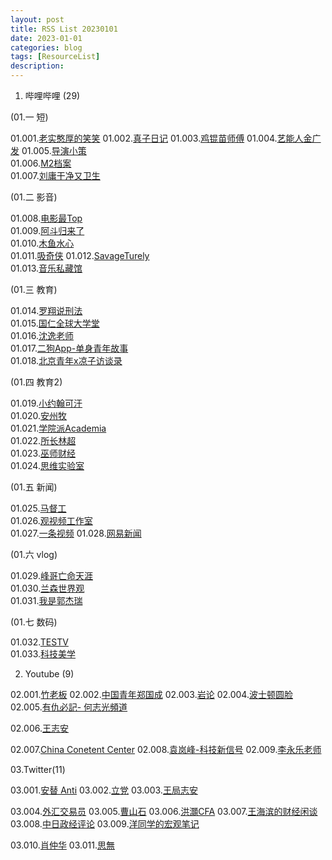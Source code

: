 ```yaml
---
layout: post
title: RSS List 20230101
date: 2023-01-01
categories: blog
tags: [ResourceList]
description: 
---
```


01. 哔哩哔哩 (29) 

(01.一 短)

01.001.[老实憨厚的笑笑](https://space.bilibili.com/8739477)
01.002.[真子日记](https://space.bilibili.com/1155574439)
01.003.[鸡锟苗师傅](https://space.bilibili.com/476374213)
01.004.[艺能人金广发](https://space.bilibili.com/38157763)
01.005.[导演小策](https://space.bilibili.com/81824112)  
01.006.[M2档案](https://space.bilibili.com/702909260)  
01.007.[刘庸干净又卫生](https://space.bilibili.com/533459953) 

(01.二 影音)

01.008.[电影最Top](https://space.bilibili.com/17819768)  
01.009.[阿斗归来了](https://space.bilibili.com/21837784)  
01.010.[木鱼水心](https://space.bilibili.com/927587)  
01.011.[吸奇侠](https://space.bilibili.com/414350632) 
01.012.[SavageTurely](https://space.bilibili.com/65553886)  
01.013.[音乐私藏馆](https://space.bilibili.com/229733301) 

(01.三 教育)

01.014.[罗翔说刑法](https://space.bilibili.com/517327498)  
01.015.[国仁全球大学堂](https://space.bilibili.com/679619486)  
01.016.[沈逸老师](https://space.bilibili.com/648113003)  
01.017.[二狗App-单身青年故事](https://space.bilibili.com/524930260)  
01.018.[北京青年x凉子访谈录](https://space.bilibili.com/496688267)  

(01.四 教育2)

01.019.[小约翰可汗](https://space.bilibili.com/23947287)  
01.020.[安州牧](https://space.bilibili.com/7481602)  
01.021.[学院派Academia](https://space.bilibili.com/96639395)  
01.022.[所长林超](https://space.bilibili.com/520155988)  
01.023.[巫师财经](https://space.bilibili.com/472747194)  
01.024.[思维实验室](https://space.bilibili.com/14583962)  

(01.五 新闻)

01.025.[马督工](https://space.bilibili.com/316568752)  
01.026.[观视频工作室](https://space.bilibili.com/54992199)  
01.027.[一条视频](https://space.bilibili.com/4543111) 
01.028.[网易新闻](https://space.bilibili.com/31283043) 

(01.六 vlog)

01.029.[峰哥亡命天涯](https://space.bilibili.com/35847683)  
01.030.[兰森世界观](https://space.bilibili.com/382478158)  
01.031.[我是郭杰瑞](https://space.bilibili.com/176037767)  

(01.七 数码)

01.032.[TESTV](https://space.bilibili.com/11336264)  
01.033.[科技美学](https://space.bilibili.com/3766866)  


02. Youtube (9)

02.001.[竹老板](https://m.youtube.com/@bamboo_boss/videos)
02.002.[中国青年郑国成](https://m.youtube.com/@ZhengGuocheng/videos)
02.003.[岩论](https://m.youtube.com/@yantalk9906/videos)
02.004.[波士顿圆脸](https://m.youtube.com/@-360face/videos)
02.005.[有仇必記- 何志光頻道](https://m.youtube.com/@-hockjonathan9589/videos)

02.006.[王志安](https://m.youtube.com/@wangzhian/videos)

02.007.[China Conetent Center](https://m.youtube.com/@chinacontentcenter/videos)
02.008.[袁岚峰-科技新信号](https://m.youtube.com/@user-ou8ku1hx5s/videos)
02.009.[李永乐老师](https://m.youtube.com/@TchLiyongle/videos)


03.Twitter(11)

03.001.[安替 Anti](https://twitter.com/mranti)
03.002.[立党](https://twitter.com/lidangzzz)
03.003.[王局志安](https://twitter.com/wangzhian8848)

03.004.[外汇交易员](https://twitter.com/myfxtrader)
03.005.[曹山石](https://twitter.com/caolei1)
03.006.[洪灝CFA](https://twitter.com/HAOHONG_CFA)
03.007.[王海滨的财经闲谈](https://twitter.com/wangwatchworld)
03.008.[中日政经评论](https://twitter.com/xzzzjpl)
03.009.[洋同学的宏观笔记](https://twitter.com/locean0410)

03.010.[肖仲华](https://twitter.com/XiaozhPhD04)
03.011.[思無](https://twitter.com/shuilovesbooks)

